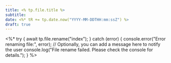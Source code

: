 ```yaml
---
title: <% tp.file.title %>
subtitle: 
date: <%* tR += tp.date.now("YYYY-MM-DDTHH:mm:ssZ") %>
draft: true
---
```


<%*
	try {
		await tp.file.rename("index");
	} catch (error) {
		console.error("Error renaming file:", error);
		// Optionally, you can add a message here to notify the user
		console.log("File rename failed. Please check the console for details.");
	}
%>

